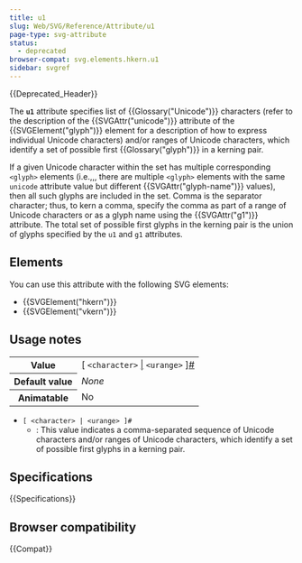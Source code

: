 ```yaml
---
title: u1
slug: Web/SVG/Reference/Attribute/u1
page-type: svg-attribute
status:
  - deprecated
browser-compat: svg.elements.hkern.u1
sidebar: svgref
---
```


{{Deprecated_Header}}

The **`u1`** attribute specifies list of {{Glossary("Unicode")}} characters (refer to the description of the {{SVGAttr("unicode")}} attribute of the {{SVGElement("glyph")}} element for a description of how to express individual Unicode characters) and/or ranges of Unicode characters, which identify a set of possible first {{Glossary("glyph")}} in a kerning pair.

If a given Unicode character within the set has multiple corresponding `<glyph>` elements (i.e.,,, there are multiple `<glyph>` elements with the same `unicode` attribute value but different {{SVGAttr("glyph-name")}} values), then all such glyphs are included in the set. Comma is the separator character; thus, to kern a comma, specify the comma as part of a range of Unicode characters or as a glyph name using the {{SVGAttr("g1")}} attribute. The total set of possible first glyphs in the kerning pair is the union of glyphs specified by the `u1` and `g1` attributes.

## Elements

You can use this attribute with the following SVG elements:

- {{SVGElement("hkern")}}
- {{SVGElement("vkern")}}

## Usage notes

<table class="properties">
  <tbody>
    <tr>
      <th scope="row">Value</th>
      <td>
        <a href="/en-US/docs/Web/CSS/CSS_Values_and_Units/Value_definition_syntax#brackets">[</a>
        <code>&#x3C;character></code>
        <a href="/en-US/docs/Web/CSS/CSS_Values_and_Units/Value_definition_syntax#single_bar">|</a>
        <code>&#x3C;urange></code>
        <a href="/en-US/docs/Web/CSS/CSS_Values_and_Units/Value_definition_syntax#brackets">]</a
        ><a href="/en-US/docs/Web/CSS/CSS_Values_and_Units/Value_definition_syntax#hash_mark"
          >#</a
        >
      </td>
    </tr>
    <tr>
      <th scope="row">Default value</th>
      <td><em>None</em></td>
    </tr>
    <tr>
      <th scope="row">Animatable</th>
      <td>No</td>
    </tr>
  </tbody>
</table>

- `[ <character> | <urange> ]#`
  - : This value indicates a comma-separated sequence of Unicode characters and/or ranges of Unicode characters, which identify a set of possible first glyphs in a kerning pair.

## Specifications

{{Specifications}}

## Browser compatibility

{{Compat}}
